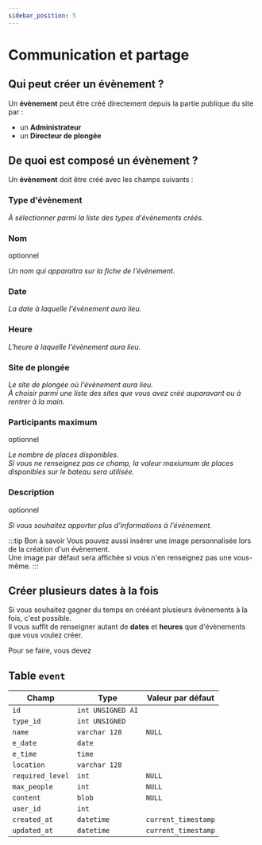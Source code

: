 ```yaml
---
sidebar_position: 5
---
```


# Communication et partage

## Qui peut créer un évènement ?

Un **évènement** peut être créé directement depuis la partie publique du site par :
- un **Administrateur**
- un **Directeur de plongée**

## De quoi est composé un évènement ?

Un **évènement** doit être créé avec les champs suivants :

### Type d'évènement
_À sélectionner parmi la liste des types d'évènements créés._

### Nom
<span class='grayed'>optionnel</span>

_Un nom qui apparaitra sur la fiche de l'évènement._

### Date
_La date à laquelle l'évènement aura lieu._

### Heure
_L'heure à laquelle l'évènement aura lieu._

### Site de plongée
_Le site de plongée où l'évènement aura lieu.<br/>À choisir parmi une liste des sites que vous avez créé auparavant ou à rentrer à la main._

### Participants maximum
<span class='grayed'>optionnel</span>

_Le nombre de places disponibles.<br/>Si vous ne renseignez pas ce champ, la valeur maxiumum de places disponibles sur le bateau sera utilisée._

### Description
<span class='grayed'>optionnel</span>

_Si vous souhaitez apporter plus d'informations à l'évènement._

:::tip Bon à savoir
Vous pouvez aussi insérer une image personnalisée lors de la création d'un évènement.<br/>
Une image par défaut sera affichée si vous n'en renseignez pas une vous-même.
:::

## Créer plusieurs dates à la fois

Si vous souhaitez gagner du temps en crééant plusieurs évènements à la fois, c'est possible.<br/>
Il vous suffit de renseigner autant de **dates** et **heures** que d'évènements que vous voulez créer.

Pour se faire, vous devez

## Table `event`

| Champ            | Type              | Valeur par défaut   |
|------------------|-------------------|---------------------|
| `id`             | `int UNSIGNED AI` |                    |
| `type_id`        | `int UNSIGNED`    |                    |
| `name`           | `varchar 128`     | `NULL`                |
| `e_date`         | `date`            |                    |
| `e_time`         | `time`            |                    |
| `location`       | `varchar 128`     |                    |
| `required_level` | `int`             | `NULL`                |
| `max_people`     | `int`             | `NULL`                |
| `content`        | `blob`            | `NULL`                |
| `user_id`        | `int`             |                    |
| `created_at`     | `datetime`        | `current_timestamp`   |
| `updated_at`     | `datetime`        | `current_timestamp`   |